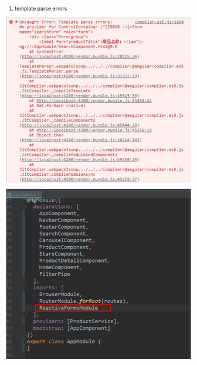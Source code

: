 1. template parse errors

![](/assets/360截图20171023164722902.jpg)

![](/assets/360截图20171023164859716.jpg)





















































